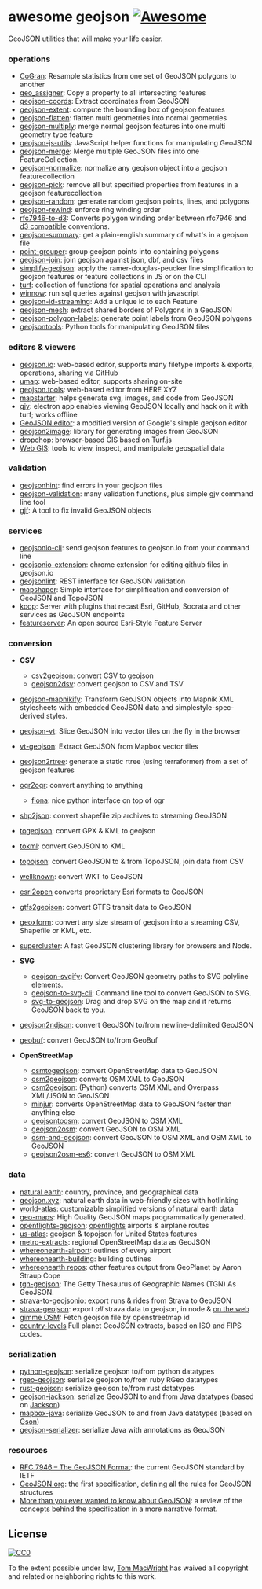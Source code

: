 # awesome geojson [![Awesome](https://cdn.rawgit.com/sindresorhus/awesome/d7305f38d29fed78fa85652e3a63e154dd8e8829/media/badge.svg)](https://github.com/sindresorhus/awesome)

GeoJSON utilities that will make your life easier.

### operations

- [CoGran](https://github.com/berlinermorgenpost/cogran): Resample statistics from one set of GeoJSON polygons to another
- [geo_assigner](https://github.com/stadt-karlsruhe/geo_assigner): Copy a property to all intersecting features
- [geojson-coords](https://github.com/mapbox/geojson-coords): Extract coordinates from GeoJSON
- [geojson-extent](https://www.npmjs.com/package/geojson-extent): compute the bounding box of geojson features
- [geojson-flatten](https://github.com/tmcw/geojson-flatten): flatten multi geometries into normal geometries
- [geojson-multiply](https://github.com/haoliangyu/geojson-multiply): merge normal geojson features into one multi geometry type feature
- [geojson-js-utils](https://github.com/maxogden/geojson-js-utils): JavaScript helper functions for manipulating GeoJSON
- [geojson-merge](https://github.com/mapbox/geojson-merge): Merge multiple GeoJSON files into one FeatureCollection.
- [geojson-normalize](https://github.com/mapbox/geojson-normalize): normalize any geojson object into a geojson featurecollection
- [geojson-pick](https://www.npmjs.com/package/geojson-pick): remove all but specified properties from features in a geojson featurecollection
- [geojson-random](https://github.com/tmcw/geojson-random): generate random geojson points, lines, and polygons
- [geojson-rewind](https://github.com/mapbox/geojson-rewind): enforce ring winding order
- [rfc7946-to-d3](https://github.com/tyrasd/rfc7946-to-d3): Converts polygon winding order between rfc7946 and [d3 compatible](https://github.com/d3/d3-geo#d3-geo) conventions.
- [geojson-summary](https://github.com/mapbox/geojson-summary): get a plain-english summary of what's in a geojson file
- [point-grouper](https://github.com/substack/point-grouper): group geojson points into containing polygons
- [geojson-join](https://github.com/tmcw/geojson-join): join geojson against json, dbf, and csv files
- [simplify-geojson](https://github.com/maxogden/simplify-geojson): apply the ramer-douglas-peucker line simplification to geojson features or feature collections in JS or on the CLI
- [turf](https://github.com/Turfjs/turf): collection of functions for spatial operations and analysis
- [winnow](https://github.com/dmfenton/winnow): run sql queries against geojson with javascript
- [geojson-id-streaming](https://github.com/andrewharvey/geojson-id-streaming): Add a unique id to each Feature
- [geojson-mesh](https://github.com/andrewharvey/geojson-mesh): extract shared borders of Polygons in a GeoJSON
- [geojson-polygon-labels](https://github.com/andrewharvey/geojson-polygon-labels): generate point labels from GeoJSON polygons
- [geojsontools](https://github.com/micolous/geojsontools): Python tools for manipulating GeoJSON files

### editors & viewers

- [geojson.io](http://geojson.io/): web-based editor, supports many filetype imports & exports, operations, sharing via GitHub
- [umap](http://umap.openstreetmap.fr/en/): web-based editor, supports sharing on-site
- [geojson.tools](http://geojson.tools/): web-based editor from HERE XYZ
- [mapstarter](http://mapstarter.com/): helps generate svg, images, and code from GeoJSON
- [gjv](https://github.com/anandthakker/gjv): electron app enables viewing GeoJSON locally and hack on it with turf; works offline
- [GeoJSON editor](https://tomscholz.github.io/geojson-editor/): a modified version of Google's simple geojson editor
- [geojson2image](https://github.com/brycejohnston/geojson2image): library for generating images from GeoJSON
- [dropchop](http://dropchop.io/): browser-based GIS based on Turf.js
- [Web GIS](https://drewweth.github.io/geodebugger): tools to view, inspect, and manipulate geospatial data

### validation

- [geojsonhint](https://github.com/mapbox/geojsonhint): find errors in your geojson files
- [geojson-validation](https://www.npmjs.com/package/geojson-validation): many validation functions, plus simple gjv command line tool
- [gjf](https://github.com/yazeed44/gjf): A tool to fix invalid GeoJSON objects

### services

- [geojsonio-cli](https://github.com/mapbox/geojsonio-cli): send geojson features to geojson.io from your command line
- [geojsonio-extension](https://github.com/mapbox/geojsonio-extension): chrome extension for editing github files in geojson.io
- [geojsonlint](http://geojsonlint.com/): REST interface for GeoJSON validation
- [mapshaper](http://mapshaper.org/): Simple interface for simplification and conversion of GeoJSON and TopoJSON
- [koop](https://koopjs.github.io): Server with plugins that recast Esri, GitHub, Socrata and other services as GeoJSON endpoints
- [featureserver](https://github.com/featureserver/featureserver): An open source Esri-Style Feature Server

### conversion

- **CSV**
  - [csv2geojson](https://github.com/mapbox/csv2geojson): convert CSV to geojson
  - [geojson2dsv](https://github.com/tmcw/geojson2dsv): convert geojson to CSV and TSV
- [geojson-mapnikify](https://github.com/mapbox/geojson-mapnikify): Transform GeoJSON objects into Mapnik XML stylesheets with embedded GeoJSON data and simplestyle-spec-derived styles.
- [geojson-vt](https://github.com/mapbox/geojson-vt): Slice GeoJSON into vector tiles on the fly in the browser
- [vt-geojson](https://github.com/developmentseed/vt-geojson): Extract GeoJSON from Mapbox vector tiles
- [geojson2rtree](https://github.com/maxogden/geojson2rtree): generate a static rtree (using terraformer) from a set of geojson features
- [ogr2ogr](http://www.gdal.org/ogr2ogr.html): convert anything to anything
  - [fiona](https://github.com/toblerity/fiona): nice python interface on top of ogr
- [shp2json](https://github.com/substack/shp2json): convert shapefile zip archives to streaming GeoJSON
- [togeojson](https://github.com/tmcw/togeojson): convert GPX & KML to geojson
- [tokml](https://github.com/mapbox/tokml): convert GeoJSON to KML
- [topojson](https://github.com/topojson/topojson): convert GeoJSON to & from TopoJSON, join data from CSV
- [wellknown](https://github.com/mapbox/wellknown): convert WKT to GeoJSON
- [esri2open](https://github.com/project-open-data/esri2open) converts proprietary Esri formats to GeoJSON
- [gtfs2geojson](https://github.com/tmcw/gtfs2geojson): convert GTFS transit data to GeoJSON
- [geoxform](https://github.com/koopjs/geoxform): convert any size stream of geojson into a streaming CSV, Shapefile or KML, etc.
- [supercluster](https://github.com/mapbox/supercluster): A fast GeoJSON clustering library for browsers and Node.
- **SVG**
  - [geojson-svgify](https://github.com/juliuste/geojson-svgify): Convert GeoJSON geometry paths to SVG polyline elements.
  - [geojson-to-svg-cli](https://github.com/derhuerst/geojson-to-svg-cli): Command line tool to convert GeoJSON to SVG.
  - [svg-to-geojson](https://github.com/mapbox/svg-to-geojson): Drag and drop SVG on the map and it returns GeoJSON back to you.
- [geojson2ndjson](https://www.npmjs.com/package/geojson2ndjson): convert GeoJSON to/from newline-delimited GeoJSON
- [geobuf](https://www.npmjs.com/package/geobuf/v/0.2.1): convert GeoJSON to/from GeoBuf

- **OpenStreetMap**
  - [osmtogeojson](https://github.com/tyrasd/osmtogeojson): convert OpenStreetMap data to GeoJSON
  - [osm2geojson](https://github.com/rclark/osm2geojson): converts OSM XML to GeoJSON
  - [osm2geojson](https://github.com/aspectumapp/osm2geojson): (Python) converts OSM XML and Overpass XML/JSON to GeoJSON
  - [minjur](https://github.com/mapbox/minjur): converts OpenStreetMap data to GeoJSON faster than anything else
  - [geojsontoosm](https://github.com/tyrasd/geojsontoosm): convert GeoJSON to OSM XML
  - [geojson2osm](https://github.com/Rub21/geojson2osm): convert GeoJSON to OSM XML
  - [osm-and-geojson](https://github.com/aaronlidman/osm-and-geojson): convert GeoJSON to OSM XML and OSM XML to GeoJSON
  - [geojson2osm-es6](https://github.com/DenisCarriere/geojson2osm-es6/): convert GeoJSON to OSM XML

### data

- [natural earth](http://www.naturalearthdata.com/): country, province, and geographical data
- [geojson.xyz](http://geojson.xyz/): natural earth data in web-friendly sizes with hotlinking
- [world-atlas](https://github.com/topojson/world-atlas): customizable simplified versions of natural earth data
- [geo-maps](https://github.com/simonepri/geo-maps): High Quality GeoJSON maps programmatically generated.
- [openflights-geojson](https://github.com/tmcw/openflights-geojson): [openflights](http://openflights.org/) airports & airplane routes
- [us-atlas](https://github.com/topojson/us-atlas): geojson & topojson for United States features
- [metro-extracts](https://mapzen.com/data/metro-extracts/): regional OpenStreetMap data as GeoJSON
- [whereonearth-airport](https://github.com/straup/whereonearth-airport): outlines of every airport
- [whereonearth-building](https://github.com/straup/whereonearth-building/): building outlines
- [whereonearth repos](https://github.com/search?q=user%3Astraup+whereonearth): other features output from GeoPlanet by Aaron Straup Cope
- [tgn-geojson](https://github.com/straup/tgn-geojson): The Getty Thesaurus of Geographic Names (TGN) As GeoJSON.
- [strava-to-geojsonio](https://github.com/taketime/strava-to-geojsonio): export runs & rides from Strava to GeoJSON
- [strava-geojson](https://github.com/tmcw/strava-geojson): export _all_ strava data to geojson, in node & [on the web](http://www.macwright.org/strava-geojson/)
- [gimme OSM](http://ustroetz.github.io/gimmeOSM/): Fetch geojson file by openstreetmap id
- [country-levels](https://github.com/hyperknot/country-levels-export) Full planet GeoJSON extracts, based on ISO and FIPS codes.

### serialization

- [python-geojson](https://github.com/frewsxcv/python-geojson): serialize geojson to/from python datatypes
- [rgeo-geojson](https://github.com/rgeo/rgeo-geojson): serialize geojson to/from ruby RGeo datatypes
- [rust-geojson](https://github.com/georust/rust-geojson): serialize geojson to/from rust datatypes
- [geojson-jackson](https://github.com/opendatalab-de/geojson-jackson): serialize GeoJSON to and from Java datatypes (based on [Jackson](http://wiki.fasterxml.com/JacksonHome))
- [mapbox-java](https://github.com/mapbox/mapbox-java): serialize GeoJSON to and from Java datatypes (based on [Gson](https://github.com/google/gson))
- [geojson-serializer](https://github.com/ancore/geojson-serializer): serialize Java with annotations as GeoJSON

### resources

- [RFC 7946 – The GeoJSON Format](https://tools.ietf.org/html/rfc7946): the current GeoJSON standard by IETF
- [GeoJSON.org](http://geojson.org/): the first specification, defining all the rules for GeoJSON structures
- [More than you ever wanted to know about GeoJSON](http://www.macwright.org/2015/03/23/geojson-second-bite.html): a review of the concepts behind the specification in a more narrative format.

## License

[![CC0](https://licensebuttons.net/p/zero/1.0/88x31.png)](https://creativecommons.org/publicdomain/zero/1.0/)

To the extent possible under law, [Tom MacWright](http://www.macwright.org) has waived all copyright and related or neighboring rights to this work.
